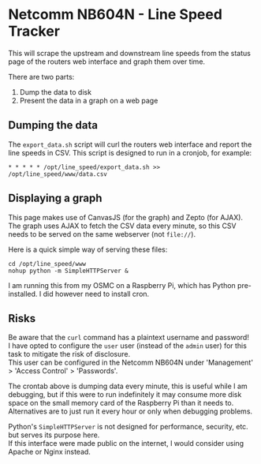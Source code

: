 Netcomm NB604N - Line Speed Tracker
===================================

This will scrape the upstream and downstream line speeds from the status page
of the routers web interface and graph them over time.

There are two parts:

1. Dump the data to disk
2. Present the data in a graph on a web page


Dumping the data
----------------

The `export_data.sh` script will curl the routers web interface and report the
line speeds in CSV. This script is designed to run in a cronjob, for example:

```
* * * * * /opt/line_speed/export_data.sh >> /opt/line_speed/www/data.csv
```


Displaying a graph
------------------

This page makes use of CanvasJS (for the graph) and Zepto (for AJAX).  
The graph uses AJAX to fetch the CSV data every minute, so this CSV needs to be
served on the same webserver (not `file://`).

Here is a quick simple way of serving these files:

```
cd /opt/line_speed/www
nohup python -m SimpleHTTPServer &
```

I am running this from my OSMC on a Raspberry Pi, which has Python
pre-installed. I did however need to install cron.


Risks
-----

Be aware that the `curl` command has a plaintext username and password!  
I have opted to configure the `user` user (instead of the `admin` user) for
this task to mitigate the risk of disclosure.  
This user can be configured in the Netcomm NB604N under
'Management' > 'Access Control' > 'Passwords'.

The crontab above is dumping data every minute, this is useful while I am
debugging, but if this were to run indefinitely it may consume more disk space
on the small memory card of the Raspberry Pi than it needs to.  
Alternatives are to just run it every hour or only when debugging problems.

Python's `SimpleHTTPServer` is not designed for performance, security, etc. but
serves its purpose here.  
If this interface were made public on the internet, I would consider using
Apache or Nginx instead.
